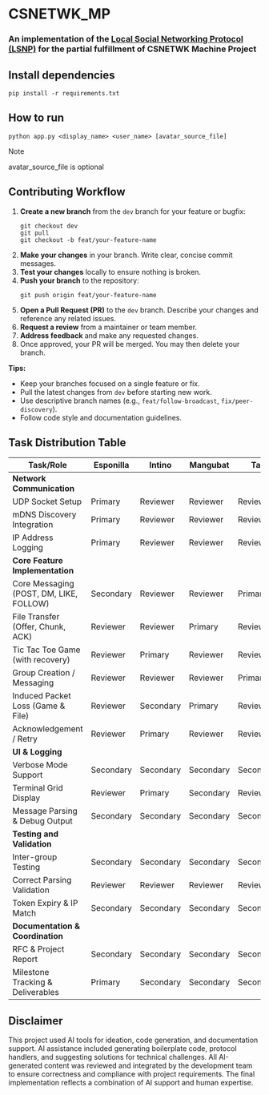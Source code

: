 # CSNETWK_MP

### An implementation of the [Local Social Networking Protocol (LSNP)](https://docs.google.com/document/d/1DcymwZjUVcPXOps-dEgv-pvsCBtRUgKi3cOj_jULzas/edit?tab=t.0#bookmark=id.2vyk3jhpju68) for the partial fulfillment of CSNETWK Machine Project

## Install dependencies

```
pip install -r requirements.txt
```

## How to run

```
python app.py <display_name> <user_name> [avatar_source_file]
```

> [!NOTE]  
> avatar_source_file is optional

## Contributing Workflow

1. **Create a new branch** from the `dev` branch for your feature or bugfix:
   ```
   git checkout dev
   git pull
   git checkout -b feat/your-feature-name
   ```
2. **Make your changes** in your branch. Write clear, concise commit messages.
3. **Test your changes** locally to ensure nothing is broken.
4. **Push your branch** to the repository:
   ```
   git push origin feat/your-feature-name
   ```
5. **Open a Pull Request (PR)** to the `dev` branch. Describe your changes and reference any related issues.
6. **Request a review** from a maintainer or team member.
7. **Address feedback** and make any requested changes.
8. Once approved, your PR will be merged. You may then delete your branch.

**Tips:**

- Keep your branches focused on a single feature or fix.
- Pull the latest changes from `dev` before starting new work.
- Use descriptive branch names (e.g., `feat/follow-broadcast`, `fix/peer-discovery`).
- Follow code style and documentation guidelines.

## Task Distribution Table

| Task/Role                               | Esponilla | Intino    | Mangubat | Tan       |
| --------------------------------------- | --------- | --------- | -------- | --------- |
| **Network Communication**               |           |           |          |           |
| UDP Socket Setup                        | Primary   | Reviewer  | Reviewer | Reviewer  |
| mDNS Discovery Integration              | Primary   | Reviewer  | Reviewer | Reviewer  |
| IP Address Logging                      | Primary   | Reviewer  | Reviewer | Reviewer  |
| **Core Feature Implementation**         |           |           |          |           |
| Core Messaging (POST, DM, LIKE, FOLLOW) | Secondary | Reviewer  | Reviewer | Primary   |
| File Transfer (Offer, Chunk, ACK)       | Reviewer  | Reviewer  | Primary  | Reviewer  |
| Tic Tac Toe Game (with recovery)        | Reviewer  | Primary   | Reviewer | Reviewer  |
| Group Creation / Messaging              | Reviewer  | Reviewer  | Reviewer | Primary   |
| Induced Packet Loss (Game & File)       | Reviewer  | Secondary | Primary  | Reviewer  |
| Acknowledgement / Retry                 | Reviewer  | Primary   | Reviewer | Reviewer  |
| **UI & Logging**                        |           |           |          |           |
| Verbose Mode Support                    | Secondary | Secondary | Secondary| Secondary |
| Terminal Grid Display                   | Reviewer  | Primary   | Secondary| Reviewer  |
| Message Parsing & Debug Output          | Secondary | Secondary | Secondary| Secondary |
| **Testing and Validation**              |           |           |          |           |
| Inter-group Testing                     | Secondary | Secondary | Secondary| Secondary |
| Correct Parsing Validation              | Reviewer  | Reviewer  | Reviewer | Reviewer  |
| Token Expiry & IP Match                 | Secondary | Secondary | Secondary| Secondary |
| **Documentation & Coordination**        |           |           |          |           |
| RFC & Project Report                    | Secondary | Secondary | Secondary| Secondary |
| Milestone Tracking & Deliverables       | Primary   | Secondary | Secondary| Secondary |

## Disclaimer

This project used AI tools for ideation, code generation, and documentation support. AI assistance included generating boilerplate code, protocol handlers, and suggesting solutions for technical challenges. All AI-generated content was reviewed and integrated by the development team to ensure correctness and compliance with project requirements. The final implementation reflects a combination of AI support and human expertise.
